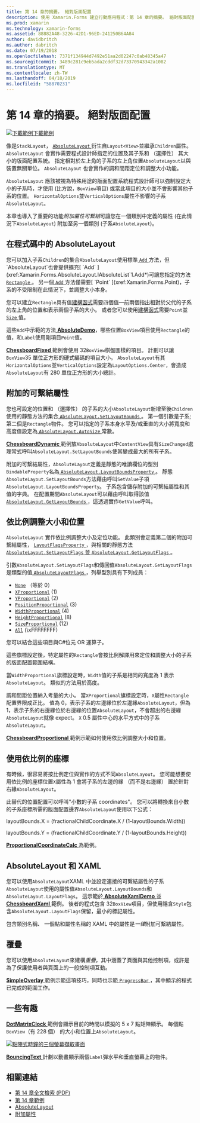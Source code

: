 ```yaml
---
title: 第 14 章的摘要。 絕對版面配置
description: 使用 Xamarin.Forms 建立行動應用程式：第 14 章的摘要。 絕對版面配置
ms.prod: xamarin
ms.technology: xamarin-forms
ms.assetid: 88882A48-3226-42D1-96ED-241250B64A84
author: davidbritch
ms.author: dabritch
ms.date: 07/19/2018
ms.openlocfilehash: 7371f134944d7492e51aa2d02247c0ab48345a47
ms.sourcegitcommit: 3489c281c9eb5ada2cddf32d73370943342a1082
ms.translationtype: MT
ms.contentlocale: zh-TW
ms.lasthandoff: 04/18/2019
ms.locfileid: "58870231"
---
```

# <a name="summary-of-chapter-14-absolute-layout"></a>第 14 章的摘要。 絕對版面配置

[![下載範例](~/media/shared/download.png)下載範例](https://github.com/xamarin/xamarin-forms-book-samples/tree/master/Chapter14)

像是`StackLayout`， [ `AbsoluteLayout` ](xref:Xamarin.Forms.AbsoluteLayout)衍生自`Layout<View>`並繼承`Children`屬性。 `AbsoluteLayout` 會實作需要程式設計師指定的位置及其子系和 （選擇性） 其大小的版面配置系統。 指定相對於左上角的子系的左上角位置`AbsoluteLayout`以與裝置無關單位。 `AbsoluteLayout` 也會實作的調和間距定位和調整大小功能。

`AbsoluteLayout` 應該被視為特殊用途的版面配置系統程式設計師可以強制設定大小的子系時，才使用 (比方說，`BoxView`項目) 或當此項目的大小並不會影響其他子系的位置。 `HorizontalOptions`並`VerticalOptions`屬性不影響的子系`AbsoluteLayout`。

本章也導入了重要的功能*附加屬性可繫結*可讓您在一個類別中定義的屬性 (在此情況下`AbsoluteLayout`) 附加至另一個類別 (子系`AbsoluteLayout`)。

## <a name="absolutelayout-in-code"></a>在程式碼中的 AbsoluteLayout

您可以加入子系`Children`的集合`AbsoluteLayout`使用標準[ `Add` ](xref:System.Collections.Generic.ICollection`1.Add*)方法，但`AbsoluteLayout`也會提供擴充[ `Add` ](xref:Xamarin.Forms.AbsoluteLayout.IAbsoluteList`1.Add*)可讓您指定的方法[ `Rectangle` ](xref:Xamarin.Forms.Rectangle)。 另一個[ `Add` ](xref:Xamarin.Forms.AbsoluteLayout.IAbsoluteList`1.Add*)方法僅需要[ `Point` ](xref:Xamarin.Forms.Point)，子系的不受限制在此情況下，並調整大小本身。

您可以建立`Rectangle`具有值[建構函式](xref:Xamarin.Forms.Rectangle.%23ctor(System.Double,System.Double,System.Double,System.Double))需要四個值&mdash;前兩個指出相對於父代的子系的左上角的位置和表示兩個子系的大小。 或者您可以使用[建構函式](xref:Xamarin.Forms.Rectangle.%23ctor(Xamarin.Forms.Point,Xamarin.Forms.Size))需要`Point`並[ `Size` ](xref:Xamarin.Forms.Size)值。

這些`Add`中示範的方法[ **AbsoluteDemo**](https://github.com/xamarin/xamarin-forms-book-samples/tree/master/Chapter14/AbsoluteDemo)，哪些位置`BoxView`項目使用`Rectangle`的值，和`Label`使用剛項目`Point`值。

[ **ChessboardFixed** ](https://github.com/xamarin/xamarin-forms-book-samples/tree/master/Chapter14/ChessboardFixed)範例會使用 32`BoxView`棋盤圖樣的項目。 計劃可以讓`BoxView`35 單位正方形的硬式編碼的項目大小。 `AbsoluteLayout`有其`HorizontalOptions`並`VerticalOptions`設定為`LayoutOptions.Center`，會造成`AbsoluteLayout`有 280 單位正方形的大小總計。

## <a name="attached-bindable-properties"></a>附加的可繫結屬性

您也可設定的位置和 （選擇性） 的子系的大小`AbsoluteLayout`新增至後`Children`使用的靜態方法的集合[ `AbsoluteLayout.SetLayoutBounds` ](xref:Xamarin.Forms.AbsoluteLayout.SetLayoutBounds(Xamarin.Forms.BindableObject,Xamarin.Forms.Rectangle))。 第一個引數是子系;第二個是`Rectangle`物件。 您可以指定的子系本身水平及/或垂直的大小將寬度和高度值設定為[ `AbsoluteLayout.AutoSize` ](xref:Xamarin.Forms.AbsoluteLayout.AutoSize)常數。

[ **ChessboardDynamic** ](https://github.com/xamarin/xamarin-forms-book-samples/tree/master/Chapter14/ChessboardDynamic)範例放`AbsoluteLayout`中`ContentView`具有`SizeChanged`處理常式呼叫`AbsoluteLayout.SetLayoutBounds`使其變成最大的所有子系。  

附加的可繫結屬性，`AbsoluteLayout`定義是靜態的唯讀欄位的型別`BindableProperty`名為[ `AbsoluteLayout.LayoutBoundsProperty` ](xref:Xamarin.Forms.AbsoluteLayout.LayoutBoundsProperty)。 靜態`AbsoluteLayout.SetLayoutBounds`方法藉由呼叫`SetValue`子項`AbsoluteLayout.LayoutBoundsProperty`。 子系包含儲存附加的可繫結屬性和其值的字典。 在配置期間`AbsoluteLayout`可以藉由呼叫取得該值[ `AbsoluteLayout.GetLayoutBounds` ](xref:Xamarin.Forms.AbsoluteLayout.GetLayoutBounds(Xamarin.Forms.BindableObject))，這透過實作`GetValue`呼叫。

## <a name="proportional-sizing-and-positioning"></a>依比例調整大小和位置

`AbsoluteLayout` 實作依比例調整大小及定位功能。 此類別會定義第二個的附加可繫結屬性， [ `LayoutFlagsProperty` ](xref:Xamarin.Forms.AbsoluteLayout.LayoutFlagsProperty)，與相關的靜態方法[ `AbsoluteLayout.SetLayoutFlags` ](xref:Xamarin.Forms.AbsoluteLayout.SetLayoutFlags(Xamarin.Forms.BindableObject,Xamarin.Forms.AbsoluteLayoutFlags))並[ `AbsoluteLayout.GetLayoutFlags` ](xref:Xamarin.Forms.AbsoluteLayout.GetLayoutFlags(Xamarin.Forms.BindableObject))。

引數`AbsoluteLayout.SetLayoutFlags`和傳回值`AbsoluteLayout.GetLayoutFlags`是類型的值[ `AbsoluteLayoutFlags` ](xref:Xamarin.Forms.AbsoluteLayoutFlags)，列舉型別具有下列成員：

- [`None`](xref:Xamarin.Forms.AbsoluteLayoutFlags.None) （等於 0）
- [`XProportional`](xref:Xamarin.Forms.AbsoluteLayoutFlags.XProportional) (1)
- [`YProportional`](xref:Xamarin.Forms.AbsoluteLayoutFlags.YProportional) (2)
- [`PositionProportional`](xref:Xamarin.Forms.AbsoluteLayoutFlags.PositionProportional) (3)
- [`WidthProportional`](xref:Xamarin.Forms.AbsoluteLayoutFlags.WidthProportional) (4)
- [`HeightProportional`](xref:Xamarin.Forms.AbsoluteLayoutFlags.HeightProportional) (8)
- [`SizeProportional`](xref:Xamarin.Forms.AbsoluteLayoutFlags.SizeProportional) (12)
- [`All`](xref:Xamarin.Forms.AbsoluteLayoutFlags.All) (\xFFFFFFFF)

您可以結合這些項目與C#位元 OR 運算子。

這些旗標設定後，特定屬性的`Rectangle`會按比例解譯用來定位和調整大小的子系的版面配置範圍結構。

當`WidthProportional`旗標設定時，`Width`值的子系是相同的寬度為 1 表示`AbsoluteLayout`。 類似的方法用於高度。

調和間距位置納入考量的大小。 當`XProportional`旗標設定時，`X`屬性`Rectangle`配置界限成正比。 值為 0，表示子系的左邊緣位於左邊緣`AbsoluteLayout`，但為 1，表示子系的右邊緣位於右邊緣的位置`AbsoluteLayout`，不會超出的右邊緣`AbsoluteLayout`就像 expect。 `X` 0.5 屬性中心的水平方式中的子系`AbsoluteLayout`。

[ **ChessboardProportional** ](https://github.com/xamarin/xamarin-forms-book-samples/tree/master/Chapter14/ChessboardProportional)範例示範如何使用依比例調整大小和位置。

## <a name="working-with-proportional-coordinates"></a>使用依比例的座標

有時候，很容易將按比例定位與實作的方式不同`AbsoluteLayout`。 您可能想要使用依比例的座標位置`X`屬性為 1 會將子系的左邊的緣 （而不是右邊緣） 置於針對右緣`AbsoluteLayout`。

此替代的位置配置可以呼叫"小數的子系 coordinates"。 您可以將轉換來自小數的子系座標所需的版面配置邊界`AbsoluteLayout`使用以下公式：

layoutBounds.X = (fractionalChildCoordinate.X / (1-layoutBounds.Width))

layoutBounds.Y = (fractionalChildCoordinate.Y / (1-layoutBounds.Height))

[ **ProportionalCoordinateCalc** ](https://github.com/xamarin/xamarin-forms-book-samples/tree/master/Chapter14/PropCoordCalc)為範例。

## <a name="absolutelayout-and-xaml"></a>AbsoluteLayout 和 XAML

您可以使用`AbsoluteLayout`XAML 中並設定連接的可繫結屬性的子系`AbsoluteLayout`使用的屬性值`AbsoluteLayout.LayoutBounds`和`AbsoluteLayout.LayoutFlags`。 這示範於[ **AbsoluteXamlDemo** ](https://github.com/xamarin/xamarin-forms-book-samples/tree/master/Chapter14/AbsoluteXamlDemo)並[ **ChessboardXaml** ](https://github.com/xamarin/xamarin-forms-book-samples/tree/master/Chapter14/ChessboardXaml)範例。 後者的程式包含 32`BoxView`項目，但使用隱含`Style`包含`AbsoluteLayout.LayoutFlags`保留，最小的標記屬性。

包含類別名稱、 一個點和屬性名稱的 XAML 中的屬性是*一律*附加可繫結屬性。

## <a name="overlays"></a>覆疊

您可以使用`AbsoluteLayout`來建構*重疊*，其中涵蓋了頁面與其他控制項，或許是為了保護使用者與頁面上的一般控制項互動。

[ **SimpleOverlay** ](https://github.com/xamarin/xamarin-forms-book-samples/tree/master/Chapter14/SimpleOverlay)範例示範這項技巧，同時也示範[ `ProgressBar` ](xref:Xamarin.Forms.ProgressBar)，其中顯示的程式已完成的範圍工作。

## <a name="some-fun"></a>一些有趣

[ **DotMatrixClock** ](https://github.com/xamarin/xamarin-forms-book-samples/tree/master/Chapter14/DotMatrixClock)範例會顯示目前的時間以模擬的 5 x 7 點矩陣顯示。 每個點`BoxView`（有 228 個） 的大小和位置上`AbsoluteLayout`。

[![點陣式時鐘的三個螢幕擷取畫面](images/ch14fg08-small.png "點陣式時鐘")](images/ch14fg08-large.png#lightbox "點陣式時鐘")

[ **BouncingText** ](https://github.com/xamarin/xamarin-forms-book-samples/tree/master/Chapter14/BouncingText)計劃以動畫顯示兩個`Label`彈水平和垂直螢幕上的物件。



## <a name="related-links"></a>相關連結

- [第 14 章全文檢索 (PDF)](https://download.xamarin.com/developer/xamarin-forms-book/XamarinFormsBook-Ch14-Apr2016.pdf)
- [第 14 章範例](https://github.com/xamarin/xamarin-forms-book-samples/tree/master/Chapter14)
- [AbsoluteLayout](~/xamarin-forms/user-interface/layouts/absolute-layout.md)
- [附加屬性](~/xamarin-forms/xaml/attached-properties.md)

